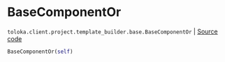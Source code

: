 # BaseComponentOr
`toloka.client.project.template_builder.base.BaseComponentOr` | [Source code](https://github.com/Toloka/toloka-kit/blob/v1.0.1/src/client/project/template_builder/base.py#L139)

```python
BaseComponentOr(self)
```


